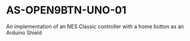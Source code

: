 # AS-OPEN9BTN-UNO-01
An implementation of an NES Classic controller with a home button as an Arduino Shield
